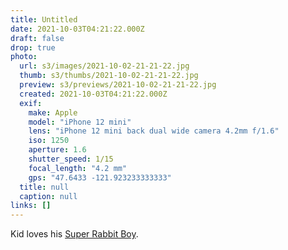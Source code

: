 ```yaml
---
title: Untitled
date: 2021-10-03T04:21:22.000Z
draft: false
drop: true
photo:
  url: s3/images/2021-10-02-21-21-22.jpg
  thumb: s3/thumbs/2021-10-02-21-21-22.jpg
  preview: s3/previews/2021-10-02-21-21-22.jpg
  created: 2021-10-03T04:21:22.000Z
  exif:
    make: Apple
    model: "iPhone 12 mini"
    lens: "iPhone 12 mini back dual wide camera 4.2mm f/1.6"
    iso: 1250
    aperture: 1.6
    shutter_speed: 1/15
    focal_length: "4.2 mm"
    gps: "47.6433 -121.923233333333"
  title: null
  caption: null
links: []
---
```


Kid loves his [Super Rabbit Boy](https://www.scholastic.com/branches/pressstart.htm).
